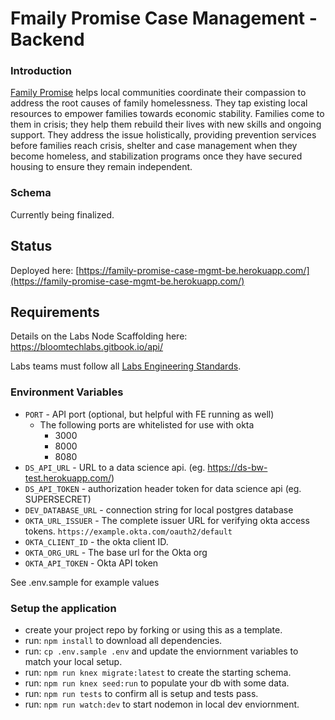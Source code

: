 # Fmaily Promise Case Management - Backend

### Introduction

[Family Promise](https://familypromise.org/) helps local communities coordinate their compassion to address the root causes of family homelessness. They tap existing local resources to empower families towards economic stability. Families come to them in crisis; they help them rebuild their lives with new skills and ongoing support. They address the issue holistically, providing prevention services before families reach crisis, shelter and case management when they become homeless, and stabilization programs once they have secured housing to ensure they remain independent.

### Schema

Currently being finalized. 

## Status

Deployed here: [https://family-promise-case-mgmt-be.herokuapp.com/](https://family-promise-case-mgmt-be.herokuapp.com/)

## Requirements

Details on the Labs Node Scaffolding here: <https://bloomtechlabs.gitbook.io/api/>

Labs teams must follow all [Labs Engineering Standards](https://bloomtechlabs.gitbook.io/home/).

### Environment Variables

- `PORT` - API port (optional, but helpful with FE running as well)
  - The following ports are whitelisted for use with okta
    - 3000
    - 8000
    - 8080
- `DS_API_URL` - URL to a data science api. (eg. <https://ds-bw-test.herokuapp.com/>)
- `DS_API_TOKEN` - authorization header token for data science api (eg. SUPERSECRET)
- `DEV_DATABASE_URL` - connection string for local postgres database
- `OKTA_URL_ISSUER` - The complete issuer URL for verifying okta access tokens. `https://example.okta.com/oauth2/default`
- `OKTA_CLIENT_ID` - the okta client ID.
- `OKTA_ORG_URL` - The base url for the Okta org
- `OKTA_API_TOKEN` - Okta API token

See .env.sample for example values

### Setup the application

- create your project repo by forking or using this as a template.
- run: `npm install` to download all dependencies.
- run: `cp .env.sample .env` and update the enviornment variables to match your local setup.
- run: `npm run knex migrate:latest` to create the starting schema.
- run: `npm run knex seed:run` to populate your db with some data.
- run: `npm run tests` to confirm all is setup and tests pass.
- run: `npm run watch:dev` to start nodemon in local dev enviornment.
